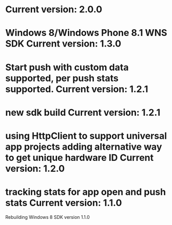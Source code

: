 Current version: 2.0.0
=========================
Windows 8/Windows Phone 8.1 WNS SDK
Current version: 1.3.0
=========================
Start push with custom data supported, per push stats supported.
Current version: 1.2.1
=========================
new sdk build
Current version: 1.2.1
=========================
using HttpClient to support universal app projects
adding alternative way to get unique hardware ID
Current version: 1.2.0
=========================
tracking stats for app open and push stats
Current version: 1.1.0
=========================
Rebuilding Windows 8 SDK version 1.1.0

